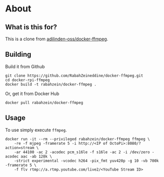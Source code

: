 # About

## What is this for?

This is a clone from [adilinden-oss/docker-ffmpeg](https://github.com/adilinden-oss/docker-ffmpeg).

## Building

Build it from Github

    git clone https://github.com/RabahZeineddine/docker-ffmpeg.git
    cd docker-rpi-ffmpeg
    docker build -t rabahzein/docker-ffmpeg .

Or, get it from Docker Hub

    docker pull rabahzein/docker-ffmpeg

## Usage

To use simply execute `ffmpeg`.

    docker run -it --rm --privileged rabahzein/docker-ffmpeg ffmpeg \
        -re -f mjpeg -framerate 5 -i http://<IP of OctoPi>:8080/?action=stream \
        -ar 44100 -ac 2 -acodec pcm_s16le -f s16le -ac 2 -i /dev/zero -acodec aac -ab 128k \
        -strict experimental -vcodec h264 -pix_fmt yuv420p -g 10 -vb 700k -framerate 5 \
        -f flv rtmp://a.rtmp.youtube.com/live2/<YouTube Stream ID>
